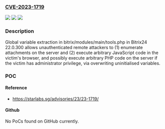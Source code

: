 ### [CVE-2023-1719](https://cve.mitre.org/cgi-bin/cvename.cgi?name=CVE-2023-1719)
![](https://img.shields.io/static/v1?label=Product&message=Bitrix24&color=blue)
![](https://img.shields.io/static/v1?label=Version&message=0%3C%3D%2022.0.300%20&color=brighgreen)
![](https://img.shields.io/static/v1?label=Vulnerability&message=CWE-665%20Improper%20Initialization&color=brighgreen)

### Description

Global variable extraction in bitrix/modules/main/tools.php in Bitrix24 22.0.300 allows unauthenticated remote attackers to (1) enumerate attachments on the server and (2) execute arbitrary JavaScript code in the victim's browser, and possibly execute arbitrary PHP code on the server if the victim has administrator privilege, via overwriting uninitialised variables.

### POC

#### Reference
- https://starlabs.sg/advisories/23/23-1719/

#### Github
No PoCs found on GitHub currently.

